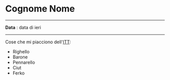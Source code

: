 # Cognome Nome    

---

**Data** : data di ieri  

---

Cose che mi piacciono dell'[ITT](https://www.instagram.com/_.fab20._):  
* Righello  
* Barone  
* Pennarello  
* Ciut  
* Ferko  
